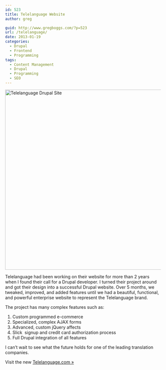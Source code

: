 ```yaml
---
id: 523
title: Telelanguage Website
author: greg

guid: http://www.gregboggs.com/?p=523
url: /telelanguage/
date: 2013-01-19
categories:
  - Drupal
  - Frontend
  - Programming
tags:
  - Content Management
  - Drupal
  - Programming
  - SEO
---
```

<img class="aligncenter size-full wp-image-530" alt="Telelanguage Drupal Site" src="/wp-content/uploads/2013/01/telelanguage-com1-640x584.jpg" width="600" height="584" />

Telelanguage had been working on their website for more than 2 years when I found their call for a Drupal developer. I turned their project around and got their design into a successful Drupal website. Over 5 months, we tweaked, improved, and added features until we had a beautiful, functional, and powerful enterprise website to represent the Telelanguage brand.

The project has many complex features such as:

  1. Custom programmed e-commerce
  2. Specialized, complex AJAX forms
  3. Advanced, custom jQuery affects
  4. Slick  signup and credit card authorization process
  5. Full Drupal integration of all features

I can’t wait to see what the future holds for one of the leading translation companies.

Visit the new [Telelanguage.com »][1]

 [1]: http://www.telelanguage.com